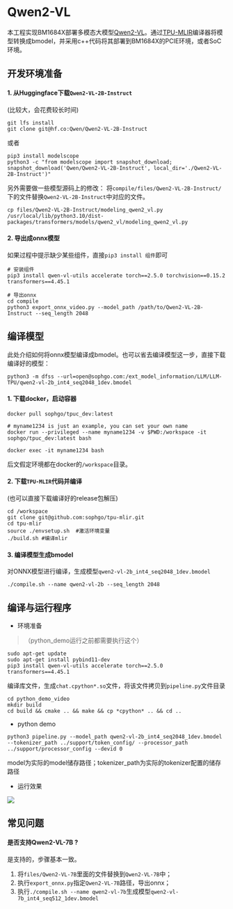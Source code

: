 # Qwen2-VL

本工程实现BM1684X部署多模态大模型[Qwen2-VL](https://huggingface.co/Qwen/Qwen2-VL-2B-Instruct)。通过[TPU-MLIR](https://github.com/sophgo/tpu-mlir)编译器将模型转换成bmodel，并采用c++代码将其部署到BM1684X的PCIE环境，或者SoC环境。

## 开发环境准备

#### 1. 从Huggingface下载`Qwen2-VL-2B-Instruct`

(比较大，会花费较长时间)

``` shell
git lfs install
git clone git@hf.co:Qwen/Qwen2-VL-2B-Instruct
```

或者
``` shell
pip3 install modelscope
python3 -c "from modelscope import snapshot_download; snapshot_download('Qwen/Qwen2-VL-2B-Instruct', local_dir='./Qwen2-VL-2B-Instruct')"
```

另外需要做一些模型源码上的修改：
将`compile/files/Qwen2-VL-2B-Instruct/`下的文件替换`Qwen2-VL-2B-Instruct`中对应的文件。
``` shell
cp files/Qwen2-VL-2B-Instruct/modeling_qwen2_vl.py /usr/local/lib/python3.10/dist-packages/transformers/models/qwen2_vl/modeling_qwen2_vl.py
```

#### 2. 导出成onnx模型

如果过程中提示缺少某些组件，直接`pip3 install 组件`即可

``` shell
# 安装组件
pip3 install qwen-vl-utils accelerate torch==2.5.0 torchvision==0.15.2 transformers==4.45.1

# 导出onnx
cd compile
python3 export_onnx_video.py --model_path /path/to/Qwen2-VL-2B-Instruct --seq_length 2048
```

## 编译模型

此处介绍如何将onnx模型编译成bmodel。也可以省去编译模型这一步，直接下载编译好的模型：

``` shell
python3 -m dfss --url=open@sophgo.com:/ext_model_information/LLM/LLM-TPU/qwen2-vl-2b_int4_seq2048_1dev.bmodel
```

#### 1. 下载docker，启动容器

``` shell
docker pull sophgo/tpuc_dev:latest

# myname1234 is just an example, you can set your own name
docker run --privileged --name myname1234 -v $PWD:/workspace -it sophgo/tpuc_dev:latest bash

docker exec -it myname1234 bash
```
后文假定环境都在docker的`/workspace`目录。

#### 2. 下载`TPU-MLIR`代码并编译

(也可以直接下载编译好的release包解压)

``` shell
cd /workspace
git clone git@github.com:sophgo/tpu-mlir.git
cd tpu-mlir
source ./envsetup.sh  #激活环境变量
./build.sh #编译mlir
```

#### 3. 编译模型生成bmodel

对ONNX模型进行编译，生成模型`qwen2-vl-2b_int4_seq2048_1dev.bmodel `

``` shell
./compile.sh --name qwen2-vl-2b --seq_length 2048
```

## 编译与运行程序

* 环境准备
> （python_demo运行之前都需要执行这个）
``` shell
sudo apt-get update
sudo apt-get install pybind11-dev
pip3 install qwen-vl-utils accelerate torch==2.5.0 transformers==4.45.1
```

编译库文件，生成`chat.cpython*.so`文件，将该文件拷贝到`pipeline.py`文件目录

``` shell
cd python_demo_video
mkdir build 
cd build && cmake .. && make && cp *cpython* .. && cd ..
```

* python demo

``` shell
python3 pipeline.py --model_path qwen2-vl-2b_int4_seq2048_1dev.bmodel --tokenizer_path ../support/token_config/ --processor_path ../support/processor_config --devid 0
```
model为实际的model储存路径；tokenizer_path为实际的tokenizer配置的储存路径

* 运行效果

![](../../assets/qwen2-vl-2b.png)

## 常见问题

#### 是否支持Qwen2-VL-7B ?

是支持的，步骤基本一致。
1. 将`files/Qwen2-VL-7B`里面的文件替换到`Qwen2-VL-7B`中；
2. 执行`export_onnx.py`指定`Qwen2-VL-7B`路径，导出onnx；
3. 执行`./compile.sh --name qwen2-vl-7b`生成模型`qwen2-vl-7b_int4_seq512_1dev.bmodel`